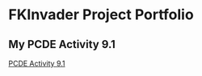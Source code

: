 # FKInvader Project Portfolio
## My PCDE Activity 9.1
<a href="https://github.com/FKInvader.github.io/PCDE-Activity-9.1"> PCDE Activity 9.1 </a>
